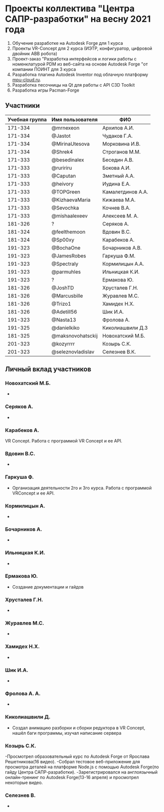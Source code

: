 # Проекты коллектива "Центра САПР-разработки" на весну 2021 года

1. Обучение разработке на Autodesk Forge для 1 курса
2. Проекты  VR-Concept для 2 курса (ИЭТР, конфигуратор, цифровой двойник ABB робота)
3. Проект-заказ "Разработка интерфейсов и логики работы с номенклатурой PDM из веб-сайта на основе Autodesk Forge "от компании ПОИНТ для 3 курса
4. Разработка плагина Autodesk Inventor под облачную платформу [mpu-cloud.ru](http://mpu-cloud.ru).
5. Разработка песочницы на Qt для работы с API C3D Toolkit
6. Разработка игры Pacman-Forge

## Участники

| Учебная группа | Имя пользователя  | ФИО               |
|----------------|-------------------|-------------------|
| 171-334        | @mrnexeon         | Архипов А.И.      |
| 171-334        | @Jastot           | Чудаков Г.А.      |
| 171-334        | @MirinaUtesova    | Морковина И.В.    |
| 171-334        | @Shrek4           | Строганов М.М.    |
| 171-333        | @besedinalex      | Беседин А.В.      |
| 171-333        | @ruririru         | Бокова А.И.       |
| 171-333        | @Caputan          | Зметный А.А.      |
| 171-333        | @heivory          | Иудина Е.А.       |
| 171-333        | @TOPGreen         | Камалетдинов А.А. |
| 171-333        | @KizhaevaMaria    | Кижаева М.А.      |
| 171-333        | @Sevochka         | Кочнев В.А.       |
| 171-333        | @mishaalexeev     | Алексеев М. А.    |
| 181-326       | ?| Серяков А.  |
| 181-324        | @feelthemoon | Вдовин В.С. |
| 181-324        | @Sp00xy | Карабеков А. |
| 191-323        | @BochaOne | Бочарников А.В. |
| 191-323        | @JamesRobes       | Гаркуша Ф.М.      |
| 191-323        | @Spectraly        | Кормилицын А.А.   |
| 191-323        | @parmuhles | Ильницкая К.И. |
| 191-323        | ? | Ермакова Ю. |
| 181-326        | @JoshTD           | Хрусталев Г.Н.    |
| 181-326        | @Marcusbille      | Журавлев М.С.     |
| 181-326        | @Trizo1           | Хамидех Н.Х.      |
| 181-326        | @Adetill56        | Шик И.А.          |
| 191-323        | @Nasta13 | Фролова А. |
| 191-325       | @danielkiko      | Киколиашвили Д.З      |
| 181-325        | @maksnovohatsckij | Новохатский М.Б.   |
| 201-323      | @kozyrrrr | Козырь С.К.  |
| 201-323       | @seleznovladislav | Селезнев В.К.   |

## Личный вклад участников

### Новохатский М.Б.
 
-

### Серяков А.

-

### Карабеков А.

VR Concept. Работа с программой VR Concept и ее API.

### Вдовин В.С.

-

### Гаркуша Ф.

- Организация деятельности 2го и 3го курса. Работа с программой VRConcept и ее API.

### Кормилицын А.

-

### Бочарников А.

-

### Ильницкая К.И.

-

### Ермакова Ю.

- Создание документации и гайдов

### Хрусталев Г.Н.

-

### Журавлев М.С.

-

### Хамидех Н.Х.

-

### Шик И.А.

-

### Фролова А. А.

-

### Киколиашвили Д. 

- Создал анимацию разборки и сборки редуктора в VR Concept, нашёл баги программы, изучал написание сервера

### Козырь С.К. 

-Просмотрел образовательный курс по Autodesk Forge от Ярослава Решетникова(16 видео).
-Собрал тестовое веб-приложение для просмотра деталей на платформе Node.js с помощью Autodesk Forge(по гайду Центра САПР-разработки).
-Зарегистрировался на англоязычный онлайн-тренинг по Autodesk Forge(13-16 апреля) и просмотрел некоторые видео.

### Селезнев В.

- 
